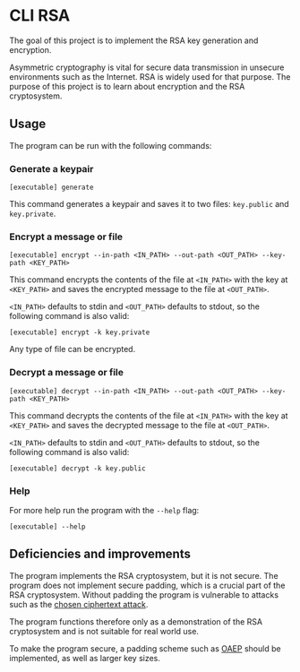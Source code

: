 # CLI RSA

The goal of this project is to implement the RSA key generation and encryption. 

Asymmetric cryptography is vital for secure data transmission in unsecure environments such as the Internet. RSA is widely used for that purpose. The purpose of this project is to learn about encryption and the RSA cryptosystem.

## Usage

The program can be run with the following commands:

### Generate a keypair
```
[executable] generate
```
This command generates a keypair and saves it to two files: `key.public` and `key.private`. 

### Encrypt a message or file
```
[executable] encrypt --in-path <IN_PATH> --out-path <OUT_PATH> --key-path <KEY_PATH>
```
This command encrypts the contents of the file at `<IN_PATH>` with the key at `<KEY_PATH>` and saves the encrypted message to the file at `<OUT_PATH>`.

`<IN_PATH>` defaults to stdin and `<OUT_PATH>` defaults to stdout, so the following command is also valid:
```
[executable] encrypt -k key.private 
```

Any type of file can be encrypted.

### Decrypt a message or file
```
[executable] decrypt --in-path <IN_PATH> --out-path <OUT_PATH> --key-path <KEY_PATH>
```
This command decrypts the contents of the file at `<IN_PATH>` with the key at `<KEY_PATH>` and saves the decrypted message to the file at `<OUT_PATH>`.

`<IN_PATH>` defaults to stdin and `<OUT_PATH>` defaults to stdout, so the following command is also valid:
```
[executable] decrypt -k key.public
```

### Help

For more help run the program with the `--help` flag:
```
[executable] --help
```

## Deficiencies and improvements

The program implements the RSA cryptosystem, but it is not secure. The program does not implement secure padding, which is a crucial part of the RSA cryptosystem. Without padding the program is vulnerable to attacks such as the [chosen ciphertext attack](https://en.wikipedia.org/wiki/Chosen-ciphertext_attack).

The program functions therefore only as a demonstration of the RSA cryptosystem and is not suitable for real world use.

To make the program secure, a padding scheme such as [OAEP](https://en.wikipedia.org/wiki/Optimal_asymmetric_encryption_padding) should be implemented, as well as larger key sizes.